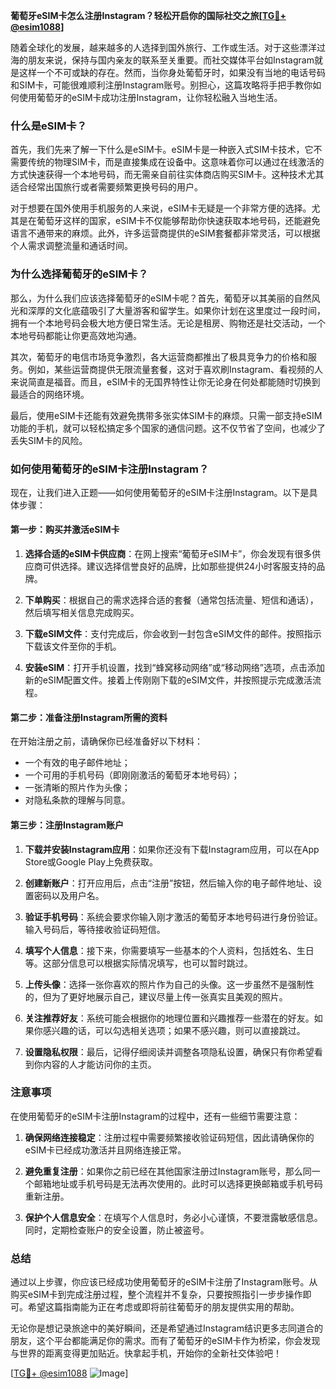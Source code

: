 **葡萄牙eSIM卡怎么注册Instagram？轻松开启你的国际社交之旅[[TG💪+ @esim1088](https://t.me/s/esim1088)]**

随着全球化的发展，越来越多的人选择到国外旅行、工作或生活。对于这些漂洋过海的朋友来说，保持与国内亲友的联系至关重要。而社交媒体平台如Instagram就是这样一个不可或缺的存在。然而，当你身处葡萄牙时，如果没有当地的电话号码和SIM卡，可能很难顺利注册Instagram账号。别担心，这篇攻略将手把手教你如何使用葡萄牙的eSIM卡成功注册Instagram，让你轻松融入当地生活。

### 什么是eSIM卡？

首先，我们先来了解一下什么是eSIM卡。eSIM卡是一种嵌入式SIM卡技术，它不需要传统的物理SIM卡，而是直接集成在设备中。这意味着你可以通过在线激活的方式快速获得一个本地号码，而无需亲自前往实体商店购买SIM卡。这种技术尤其适合经常出国旅行或者需要频繁更换号码的用户。

对于想要在国外使用手机服务的人来说，eSIM卡无疑是一个非常方便的选择。尤其是在葡萄牙这样的国家，eSIM卡不仅能够帮助你快速获取本地号码，还能避免语言不通带来的麻烦。此外，许多运营商提供的eSIM套餐都非常灵活，可以根据个人需求调整流量和通话时间。

### 为什么选择葡萄牙的eSIM卡？

那么，为什么我们应该选择葡萄牙的eSIM卡呢？首先，葡萄牙以其美丽的自然风光和深厚的文化底蕴吸引了大量游客和留学生。如果你计划在这里度过一段时间，拥有一个本地号码会极大地方便日常生活。无论是租房、购物还是社交活动，一个本地号码都能让你更高效地沟通。

其次，葡萄牙的电信市场竞争激烈，各大运营商都推出了极具竞争力的价格和服务。例如，某些运营商提供无限流量套餐，这对于喜欢刷Instagram、看视频的人来说简直是福音。而且，eSIM卡的无国界特性让你无论身在何处都能随时切换到最适合的网络环境。

最后，使用eSIM卡还能有效避免携带多张实体SIM卡的麻烦。只需一部支持eSIM功能的手机，就可以轻松搞定多个国家的通信问题。这不仅节省了空间，也减少了丢失SIM卡的风险。

### 如何使用葡萄牙的eSIM卡注册Instagram？

现在，让我们进入正题——如何使用葡萄牙的eSIM卡注册Instagram。以下是具体步骤：

#### 第一步：购买并激活eSIM卡

1. **选择合适的eSIM卡供应商**：在网上搜索“葡萄牙eSIM卡”，你会发现有很多供应商可供选择。建议选择信誉良好的品牌，比如那些提供24小时客服支持的品牌。
   
2. **下单购买**：根据自己的需求选择合适的套餐（通常包括流量、短信和通话），然后填写相关信息完成购买。

3. **下载eSIM文件**：支付完成后，你会收到一封包含eSIM文件的邮件。按照指示下载该文件至你的手机。

4. **安装eSIM**：打开手机设置，找到“蜂窝移动网络”或“移动网络”选项，点击添加新的eSIM配置文件。接着上传刚刚下载的eSIM文件，并按照提示完成激活流程。

#### 第二步：准备注册Instagram所需的资料

在开始注册之前，请确保你已经准备好以下材料：
- 一个有效的电子邮件地址；
- 一个可用的手机号码（即刚刚激活的葡萄牙本地号码）；
- 一张清晰的照片作为头像；
- 对隐私条款的理解与同意。

#### 第三步：注册Instagram账户

1. **下载并安装Instagram应用**：如果你还没有下载Instagram应用，可以在App Store或Google Play上免费获取。

2. **创建新账户**：打开应用后，点击“注册”按钮，然后输入你的电子邮件地址、设置密码以及用户名。

3. **验证手机号码**：系统会要求你输入刚才激活的葡萄牙本地号码进行身份验证。输入号码后，等待接收验证码短信。

4. **填写个人信息**：接下来，你需要填写一些基本的个人资料，包括姓名、生日等。这部分信息可以根据实际情况填写，也可以暂时跳过。

5. **上传头像**：选择一张你喜欢的照片作为自己的头像。这一步虽然不是强制性的，但为了更好地展示自己，建议尽量上传一张真实且美观的照片。

6. **关注推荐好友**：系统可能会根据你的地理位置和兴趣推荐一些潜在的好友。如果你感兴趣的话，可以勾选相关选项；如果不感兴趣，则可以直接跳过。

7. **设置隐私权限**：最后，记得仔细阅读并调整各项隐私设置，确保只有你希望看到你内容的人才能访问你的主页。

### 注意事项

在使用葡萄牙的eSIM卡注册Instagram的过程中，还有一些细节需要注意：

1. **确保网络连接稳定**：注册过程中需要频繁接收验证码短信，因此请确保你的eSIM卡已经成功激活并且网络连接正常。

2. **避免重复注册**：如果你之前已经在其他国家注册过Instagram账号，那么同一个邮箱地址或手机号码是无法再次使用的。此时可以选择更换邮箱或手机号码重新注册。

3. **保护个人信息安全**：在填写个人信息时，务必小心谨慎，不要泄露敏感信息。同时，定期检查账户的安全设置，防止被盗号。

### 总结

通过以上步骤，你应该已经成功使用葡萄牙的eSIM卡注册了Instagram账号。从购买eSIM卡到完成注册过程，整个流程并不复杂，只要按照指引一步步操作即可。希望这篇指南能为正在考虑或即将前往葡萄牙的朋友提供实用的帮助。

无论你是想记录旅途中的美好瞬间，还是希望通过Instagram结识更多志同道合的朋友，这个平台都能满足你的需求。而有了葡萄牙的eSIM卡作为桥梁，你会发现与世界的距离变得更加贴近。快拿起手机，开始你的全新社交体验吧！

[[TG💪+ @esim1088](https://t.me/s/esim1088) ![Image](https://i.postimg.cc/4NQfJmqS/Snipaste-2025-05-13-00-14-12.png)]